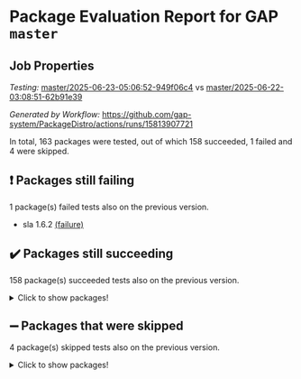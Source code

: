 # Package Evaluation Report for GAP `master`

## Job Properties

*Testing:* [master/2025-06-23-05:06:52-949f06c4](https://github.com/gap-system/PackageDistro/blob/data/reports/master/2025-06-23-05:06:52-949f06c4) vs [master/2025-06-22-03:08:51-62b91e39](https://github.com/gap-system/PackageDistro/blob/data/reports/master/2025-06-22-03:08:51-62b91e39)

*Generated by Workflow:* https://github.com/gap-system/PackageDistro/actions/runs/15813907721

In total, 163 packages were tested, out of which 158 succeeded, 1 failed and 4 were skipped.

## :exclamation: Packages still failing

1 package(s) failed tests also on the previous version.
- sla 1.6.2 [(failure)](https://github.com/gap-system/PackageDistro/actions/runs/15813907721/job/44569753582)

## :heavy_check_mark: Packages still succeeding

158 package(s) succeeded tests also on the previous version.
<details><summary>Click to show packages!</summary>

- 4ti2interface 2024.11-01 [(success)](https://github.com/gap-system/PackageDistro/actions/runs/15813907721/job/44569753310)
- ace 5.7.0 [(success)](https://github.com/gap-system/PackageDistro/actions/runs/15813907721/job/44569753308)
- aclib 1.3.2 [(success)](https://github.com/gap-system/PackageDistro/actions/runs/15813907721/job/44569753314)
- agt 0.3.1 [(success)](https://github.com/gap-system/PackageDistro/actions/runs/15813907721/job/44569753323)
- alco 1.1.1 [(success)](https://github.com/gap-system/PackageDistro/actions/runs/15813907721/job/44569753345)
- alnuth 3.2.1 [(success)](https://github.com/gap-system/PackageDistro/actions/runs/15813907721/job/44569753358)
- anupq 3.3.1 [(success)](https://github.com/gap-system/PackageDistro/actions/runs/15813907721/job/44569753406)
- atlasrep 2.1.9 [(success)](https://github.com/gap-system/PackageDistro/actions/runs/15813907721/job/44569753337)
- autodoc 2025.05.09 [(success)](https://github.com/gap-system/PackageDistro/actions/runs/15813907721/job/44569753355)
- automata 1.16 [(success)](https://github.com/gap-system/PackageDistro/actions/runs/15813907721/job/44569753382)
- automgrp 1.3.3 [(success)](https://github.com/gap-system/PackageDistro/actions/runs/15813907721/job/44569753365)
- autpgrp 1.11.1 [(success)](https://github.com/gap-system/PackageDistro/actions/runs/15813907721/job/44569753341)
- cap 2025.06-07 [(success)](https://github.com/gap-system/PackageDistro/actions/runs/15813907721/job/44569753334)
- caratinterface 2.3.7 [(success)](https://github.com/gap-system/PackageDistro/actions/runs/15813907721/job/44569753362)
- cddinterface 2024.09.02 [(success)](https://github.com/gap-system/PackageDistro/actions/runs/15813907721/job/44569753340)
- circle 1.6.6 [(success)](https://github.com/gap-system/PackageDistro/actions/runs/15813907721/job/44569753387)
- classicpres 1.22 [(success)](https://github.com/gap-system/PackageDistro/actions/runs/15813907721/job/44569753344)
- cohomolo 1.6.11 [(success)](https://github.com/gap-system/PackageDistro/actions/runs/15813907721/job/44569753366)
- congruence 1.2.7 [(success)](https://github.com/gap-system/PackageDistro/actions/runs/15813907721/job/44569753339)
- corefreesub 0.6 [(success)](https://github.com/gap-system/PackageDistro/actions/runs/15813907721/job/44569753376)
- corelg 1.57 [(success)](https://github.com/gap-system/PackageDistro/actions/runs/15813907721/job/44569753363)
- crime 1.6 [(success)](https://github.com/gap-system/PackageDistro/actions/runs/15813907721/job/44569753372)
- crisp 1.4.6 [(success)](https://github.com/gap-system/PackageDistro/actions/runs/15813907721/job/44569753389)
- crypting 0.10.6 [(success)](https://github.com/gap-system/PackageDistro/actions/runs/15813907721/job/44569753359)
- cryst 4.1.27 [(success)](https://github.com/gap-system/PackageDistro/actions/runs/15813907721/job/44569753367)
- crystcat 1.1.10 [(success)](https://github.com/gap-system/PackageDistro/actions/runs/15813907721/job/44569753371)
- ctbllib 1.3.11 [(success)](https://github.com/gap-system/PackageDistro/actions/runs/15813907721/job/44569753405)
- cubefree 1.20 [(success)](https://github.com/gap-system/PackageDistro/actions/runs/15813907721/job/44569753373)
- curlinterface 2.4.2 [(success)](https://github.com/gap-system/PackageDistro/actions/runs/15813907721/job/44569753347)
- cvec 2.8.4 [(success)](https://github.com/gap-system/PackageDistro/actions/runs/15813907721/job/44569753396)
- datastructures 0.3.3 [(success)](https://github.com/gap-system/PackageDistro/actions/runs/15813907721/job/44569753392)
- deepthought 1.0.9 [(success)](https://github.com/gap-system/PackageDistro/actions/runs/15813907721/job/44569753402)
- design 1.8.2 [(success)](https://github.com/gap-system/PackageDistro/actions/runs/15813907721/job/44569753408)
- difsets 2.3.1 [(success)](https://github.com/gap-system/PackageDistro/actions/runs/15813907721/job/44569753416)
- digraphs 1.10.0 [(success)](https://github.com/gap-system/PackageDistro/actions/runs/15813907721/job/44569753395)
- edim 1.3.8 [(success)](https://github.com/gap-system/PackageDistro/actions/runs/15813907721/job/44569753384)
- example 4.4.1 [(success)](https://github.com/gap-system/PackageDistro/actions/runs/15813907721/job/44569753381)
- examplesforhomalg 2023.10-01 [(success)](https://github.com/gap-system/PackageDistro/actions/runs/15813907721/job/44569753394)
- factint 1.6.3 [(success)](https://github.com/gap-system/PackageDistro/actions/runs/15813907721/job/44569753375)
- ferret 1.0.14 [(success)](https://github.com/gap-system/PackageDistro/actions/runs/15813907721/job/44569753410)
- fga 1.5.0 [(success)](https://github.com/gap-system/PackageDistro/actions/runs/15813907721/job/44569753400)
- fining 1.5.6 [(success)](https://github.com/gap-system/PackageDistro/actions/runs/15813907721/job/44569753388)
- float 1.0.7 [(success)](https://github.com/gap-system/PackageDistro/actions/runs/15813907721/job/44569753438)
- format 1.4.4 [(success)](https://github.com/gap-system/PackageDistro/actions/runs/15813907721/job/44569753398)
- forms 1.2.13 [(success)](https://github.com/gap-system/PackageDistro/actions/runs/15813907721/job/44569753403)
- fplsa 1.2.6 [(success)](https://github.com/gap-system/PackageDistro/actions/runs/15813907721/job/44569753423)
- fr 2.4.13 [(success)](https://github.com/gap-system/PackageDistro/actions/runs/15813907721/job/44569753424)
- francy 2.0.3 [(success)](https://github.com/gap-system/PackageDistro/actions/runs/15813907721/job/44569753432)
- fwtree 1.3 [(success)](https://github.com/gap-system/PackageDistro/actions/runs/15813907721/job/44569753414)
- gapdoc 1.6.7 [(success)](https://github.com/gap-system/PackageDistro/actions/runs/15813907721/job/44569753436)
- gauss 2024.11-01 [(success)](https://github.com/gap-system/PackageDistro/actions/runs/15813907721/job/44569753420)
- gaussforhomalg 2024.08-01 [(success)](https://github.com/gap-system/PackageDistro/actions/runs/15813907721/job/44569753488)
- gbnp 1.1.0 [(success)](https://github.com/gap-system/PackageDistro/actions/runs/15813907721/job/44569753433)
- generalizedmorphismsforcap 2025.02-01 [(success)](https://github.com/gap-system/PackageDistro/actions/runs/15813907721/job/44569753443)
- genss 1.6.9 [(success)](https://github.com/gap-system/PackageDistro/actions/runs/15813907721/job/44569753429)
- gradedmodules 2024.12-01 [(success)](https://github.com/gap-system/PackageDistro/actions/runs/15813907721/job/44569753465)
- gradedringforhomalg 2024.07-01 [(success)](https://github.com/gap-system/PackageDistro/actions/runs/15813907721/job/44569753467)
- grape 4.9.2 [(success)](https://github.com/gap-system/PackageDistro/actions/runs/15813907721/job/44569753457)
- groupoids 1.76 [(success)](https://github.com/gap-system/PackageDistro/actions/runs/15813907721/job/44569753456)
- grpconst 2.6.5 [(success)](https://github.com/gap-system/PackageDistro/actions/runs/15813907721/job/44569753460)
- guarana 0.96.3 [(success)](https://github.com/gap-system/PackageDistro/actions/runs/15813907721/job/44569753485)
- guava 3.20 [(success)](https://github.com/gap-system/PackageDistro/actions/runs/15813907721/job/44569753492)
- hap 1.66 [(success)](https://github.com/gap-system/PackageDistro/actions/runs/15813907721/job/44569753509)
- hapcryst 0.1.15 [(success)](https://github.com/gap-system/PackageDistro/actions/runs/15813907721/job/44569753466)
- hecke 1.5.4 [(success)](https://github.com/gap-system/PackageDistro/actions/runs/15813907721/job/44569753487)
- help 4.0 [(success)](https://github.com/gap-system/PackageDistro/actions/runs/15813907721/job/44569753506)
- homalg 2024.01-01 [(success)](https://github.com/gap-system/PackageDistro/actions/runs/15813907721/job/44569753511)
- homalgtocas 2023.11-01 [(success)](https://github.com/gap-system/PackageDistro/actions/runs/15813907721/job/44569753503)
- ibnp 0.15 [(success)](https://github.com/gap-system/PackageDistro/actions/runs/15813907721/job/44569753477)
- idrel 2.48 [(success)](https://github.com/gap-system/PackageDistro/actions/runs/15813907721/job/44569753478)
- images 1.3.3 [(success)](https://github.com/gap-system/PackageDistro/actions/runs/15813907721/job/44569753494)
- intpic 0.4.0 [(success)](https://github.com/gap-system/PackageDistro/actions/runs/15813907721/job/44569753510)
- io 4.9.3 [(success)](https://github.com/gap-system/PackageDistro/actions/runs/15813907721/job/44569753504)
- io_forhomalg 2023.02-04 [(success)](https://github.com/gap-system/PackageDistro/actions/runs/15813907721/job/44569753502)
- irredsol 1.4.4 [(success)](https://github.com/gap-system/PackageDistro/actions/runs/15813907721/job/44569753491)
- json 2.2.3 [(success)](https://github.com/gap-system/PackageDistro/actions/runs/15813907721/job/44569753507)
- jupyterkernel 1.5.1 [(success)](https://github.com/gap-system/PackageDistro/actions/runs/15813907721/job/44569753495)
- jupyterviz 1.5.6 [(success)](https://github.com/gap-system/PackageDistro/actions/runs/15813907721/job/44569753472)
- kan 1.37 [(success)](https://github.com/gap-system/PackageDistro/actions/runs/15813907721/job/44569753476)
- kbmag 1.5.11 [(success)](https://github.com/gap-system/PackageDistro/actions/runs/15813907721/job/44569753508)
- laguna 3.9.7 [(success)](https://github.com/gap-system/PackageDistro/actions/runs/15813907721/job/44569753473)
- liealgdb 2.2.1 [(success)](https://github.com/gap-system/PackageDistro/actions/runs/15813907721/job/44569753496)
- liepring 2.9.1 [(success)](https://github.com/gap-system/PackageDistro/actions/runs/15813907721/job/44569753481)
- liering 2.4.2 [(success)](https://github.com/gap-system/PackageDistro/actions/runs/15813907721/job/44569753505)
- linearalgebraforcap 2025.06-02 [(success)](https://github.com/gap-system/PackageDistro/actions/runs/15813907721/job/44569753513)
- lins 0.9 [(success)](https://github.com/gap-system/PackageDistro/actions/runs/15813907721/job/44569753498)
- localizeringforhomalg 2023.10-01 [(success)](https://github.com/gap-system/PackageDistro/actions/runs/15813907721/job/44569753500)
- loops 3.4.4 [(success)](https://github.com/gap-system/PackageDistro/actions/runs/15813907721/job/44569753518)
- lpres 1.1.1 [(success)](https://github.com/gap-system/PackageDistro/actions/runs/15813907721/job/44569753528)
- majoranaalgebras 1.5.2 [(success)](https://github.com/gap-system/PackageDistro/actions/runs/15813907721/job/44569753516)
- mapclass 1.4.6 [(success)](https://github.com/gap-system/PackageDistro/actions/runs/15813907721/job/44569753486)
- matgrp 0.71 [(success)](https://github.com/gap-system/PackageDistro/actions/runs/15813907721/job/44569753514)
- matricesforhomalg 2024.11-02 [(success)](https://github.com/gap-system/PackageDistro/actions/runs/15813907721/job/44569753525)
- modisom 3.0.0 [(success)](https://github.com/gap-system/PackageDistro/actions/runs/15813907721/job/44569753523)
- modulepresentationsforcap 2024.09-02 [(success)](https://github.com/gap-system/PackageDistro/actions/runs/15813907721/job/44569753517)
- modules 2024.12-01 [(success)](https://github.com/gap-system/PackageDistro/actions/runs/15813907721/job/44569753530)
- monoidalcategories 2025.03-02 [(success)](https://github.com/gap-system/PackageDistro/actions/runs/15813907721/job/44569753541)
- nconvex 2024.12-01 [(success)](https://github.com/gap-system/PackageDistro/actions/runs/15813907721/job/44569753527)
- nilmat 1.4.2 [(success)](https://github.com/gap-system/PackageDistro/actions/runs/15813907721/job/44569753515)
- nock 1.5 [(success)](https://github.com/gap-system/PackageDistro/actions/runs/15813907721/job/44569753512)
- normalizinterface 1.4.1 [(success)](https://github.com/gap-system/PackageDistro/actions/runs/15813907721/job/44569753544)
- nq 2.5.11 [(success)](https://github.com/gap-system/PackageDistro/actions/runs/15813907721/job/44569753536)
- numericalsgps 1.4.0 [(success)](https://github.com/gap-system/PackageDistro/actions/runs/15813907721/job/44569753529)
- openmath 11.5.3 [(success)](https://github.com/gap-system/PackageDistro/actions/runs/15813907721/job/44569753522)
- orb 5.0.1 [(success)](https://github.com/gap-system/PackageDistro/actions/runs/15813907721/job/44569753533)
- packagemanager 1.6.3 [(success)](https://github.com/gap-system/PackageDistro/actions/runs/15813907721/job/44569753545)
- patternclass 2.4.5 [(success)](https://github.com/gap-system/PackageDistro/actions/runs/15813907721/job/44569753535)
- permut 2.0.5 [(success)](https://github.com/gap-system/PackageDistro/actions/runs/15813907721/job/44569753538)
- polenta 1.3.11 [(success)](https://github.com/gap-system/PackageDistro/actions/runs/15813907721/job/44569753524)
- polymaking 0.8.7 [(success)](https://github.com/gap-system/PackageDistro/actions/runs/15813907721/job/44569753539)
- primgrp 3.4.4 [(success)](https://github.com/gap-system/PackageDistro/actions/runs/15813907721/job/44569753570)
- profiling 2.6.2 [(success)](https://github.com/gap-system/PackageDistro/actions/runs/15813907721/job/44569753542)
- qdistrnd 0.9.5 [(success)](https://github.com/gap-system/PackageDistro/actions/runs/15813907721/job/44569753548)
- qpa 1.35 [(success)](https://github.com/gap-system/PackageDistro/actions/runs/15813907721/job/44569753602)
- quagroup 1.8.4 [(success)](https://github.com/gap-system/PackageDistro/actions/runs/15813907721/job/44569753592)
- radiroot 2.9 [(success)](https://github.com/gap-system/PackageDistro/actions/runs/15813907721/job/44569753550)
- rcwa 4.7.1 [(success)](https://github.com/gap-system/PackageDistro/actions/runs/15813907721/job/44569753549)
- rds 1.8 [(success)](https://github.com/gap-system/PackageDistro/actions/runs/15813907721/job/44569753558)
- recog 1.4.4 [(success)](https://github.com/gap-system/PackageDistro/actions/runs/15813907721/job/44569753574)
- repndecomp 1.3.0 [(success)](https://github.com/gap-system/PackageDistro/actions/runs/15813907721/job/44569753546)
- repsn 3.1.2 [(success)](https://github.com/gap-system/PackageDistro/actions/runs/15813907721/job/44569753562)
- resclasses 4.7.3 [(success)](https://github.com/gap-system/PackageDistro/actions/runs/15813907721/job/44569753556)
- ringsforhomalg 2024.11-02 [(success)](https://github.com/gap-system/PackageDistro/actions/runs/15813907721/job/44569753572)
- sco 2023.08-01 [(success)](https://github.com/gap-system/PackageDistro/actions/runs/15813907721/job/44569753559)
- scscp 2.4.3 [(success)](https://github.com/gap-system/PackageDistro/actions/runs/15813907721/job/44569753578)
- semigroups 5.5.1 [(success)](https://github.com/gap-system/PackageDistro/actions/runs/15813907721/job/44569753579)
- sglppow 2.4 [(success)](https://github.com/gap-system/PackageDistro/actions/runs/15813907721/job/44569753561)
- sgpviz 0.999.6 [(success)](https://github.com/gap-system/PackageDistro/actions/runs/15813907721/job/44569753588)
- simpcomp 2.1.14 [(success)](https://github.com/gap-system/PackageDistro/actions/runs/15813907721/job/44569753585)
- singular 2024.06.03 [(success)](https://github.com/gap-system/PackageDistro/actions/runs/15813907721/job/44569753603)
- sl2reps 1.1 [(success)](https://github.com/gap-system/PackageDistro/actions/runs/15813907721/job/44569753583)
- smallantimagmas 0.4.1 [(success)](https://github.com/gap-system/PackageDistro/actions/runs/15813907721/job/44569753584)
- smallgrp 1.5.4 [(success)](https://github.com/gap-system/PackageDistro/actions/runs/15813907721/job/44569753566)
- smallsemi 0.7.2 [(success)](https://github.com/gap-system/PackageDistro/actions/runs/15813907721/job/44569753591)
- sonata 2.9.6 [(success)](https://github.com/gap-system/PackageDistro/actions/runs/15813907721/job/44569753607)
- sophus 1.27 [(success)](https://github.com/gap-system/PackageDistro/actions/runs/15813907721/job/44569753580)
- sotgrps 1.3 [(success)](https://github.com/gap-system/PackageDistro/actions/runs/15813907721/job/44569753598)
- spinsym 1.5.2 [(success)](https://github.com/gap-system/PackageDistro/actions/runs/15813907721/job/44569753599)
- standardff 1.0 [(success)](https://github.com/gap-system/PackageDistro/actions/runs/15813907721/job/44569753617)
- symbcompcc 1.3.2 [(success)](https://github.com/gap-system/PackageDistro/actions/runs/15813907721/job/44569753623)
- thelma 1.3 [(success)](https://github.com/gap-system/PackageDistro/actions/runs/15813907721/job/44569753618)
- tomlib 1.2.11 [(success)](https://github.com/gap-system/PackageDistro/actions/runs/15813907721/job/44569753622)
- toolsforhomalg 2025.05-01 [(success)](https://github.com/gap-system/PackageDistro/actions/runs/15813907721/job/44569753601)
- toric 1.9.6 [(success)](https://github.com/gap-system/PackageDistro/actions/runs/15813907721/job/44569753611)
- transgrp 3.6.5 [(success)](https://github.com/gap-system/PackageDistro/actions/runs/15813907721/job/44569753612)
- typeset 1.2.2 [(success)](https://github.com/gap-system/PackageDistro/actions/runs/15813907721/job/44569753608)
- ugaly 4.1.3 [(success)](https://github.com/gap-system/PackageDistro/actions/runs/15813907721/job/44569753631)
- unipot 1.6 [(success)](https://github.com/gap-system/PackageDistro/actions/runs/15813907721/job/44569753625)
- unitlib 5.0.0 [(success)](https://github.com/gap-system/PackageDistro/actions/runs/15813907721/job/44569753621)
- utils 0.89 [(success)](https://github.com/gap-system/PackageDistro/actions/runs/15813907721/job/44569753614)
- uuid 0.7 [(success)](https://github.com/gap-system/PackageDistro/actions/runs/15813907721/job/44569753610)
- walrus 0.9991 [(success)](https://github.com/gap-system/PackageDistro/actions/runs/15813907721/job/44569753626)
- wedderga 4.11.0 [(success)](https://github.com/gap-system/PackageDistro/actions/runs/15813907721/job/44569753619)
- wpe 0.8 [(success)](https://github.com/gap-system/PackageDistro/actions/runs/15813907721/job/44569753624)
- xmod 2.93 [(success)](https://github.com/gap-system/PackageDistro/actions/runs/15813907721/job/44569753620)
- xmodalg 1.32 [(success)](https://github.com/gap-system/PackageDistro/actions/runs/15813907721/job/44569753613)
- yangbaxter 0.10.6 [(success)](https://github.com/gap-system/PackageDistro/actions/runs/15813907721/job/44569753629)
- zeromqinterface 0.17 [(success)](https://github.com/gap-system/PackageDistro/actions/runs/15813907721/job/44569753627)
</details>

## :heavy_minus_sign: Packages that were skipped

4 package(s) skipped tests also on the previous version.
<details><summary>Click to show packages!</summary>

- browse 1.8.21 [(skipped)](https://github.com/gap-system/PackageDistro/actions/runs/15813907721/job/44569286749)
- itc 1.5.1 [(skipped)](https://github.com/gap-system/PackageDistro/actions/runs/15813907721/job/44569286749)
- polycyclic 2.16 [(skipped)](https://github.com/gap-system/PackageDistro/actions/runs/15813907721/job/44569286749)
- xgap 4.32 [(skipped)](https://github.com/gap-system/PackageDistro/actions/runs/15813907721/job/44569286749)
</details>

